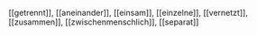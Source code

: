 [[getrennt]], [[aneinander]], [[einsam]], [[einzelne]], [[vernetzt]], [[zusammen]], [[zwischenmenschlich]], [[separat]]